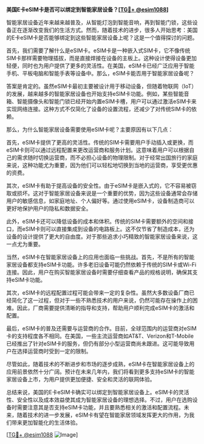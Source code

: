 **美国E卡eSIM卡是否可以绑定到智能家居设备？[[TG💪+ @esim1088](https://t.me/s/esim1088)]**

智能家居设备近年来越来越普及，从智能灯泡到智能音响，再到智能门锁，这些设备正在逐渐改变我们的生活方式。然而，随着技术的进步，很多人开始思考：美国的E卡eSIM卡是否能够绑定到这些智能家居设备上呢？这是一个值得探讨的问题。

首先，我们需要了解什么是eSIM卡。eSIM卡是一种嵌入式SIM卡，它不像传统SIM卡那样需要物理插拔，而是直接焊接在设备的主板上。这种设计使得设备更加轻便，同时也为用户提供了更多的灵活性。在美国，eSIM卡已经广泛应用于智能手机、平板电脑和智能手表等设备中。那么，eSIM卡能否用于智能家居设备呢？

答案是肯定的。虽然eSIM卡最初主要被设计用于移动设备，但随着物联网（IoT）的发展，越来越多的智能家居设备也开始支持eSIM卡功能。例如，某些智能音箱、智能摄像头和智能门锁已经开始内置eSIM卡槽，用户可以通过激活eSIM卡来实现网络连接。这种方式不仅简化了设备的设置流程，还减少了对传统SIM卡的依赖。

那么，为什么智能家居设备需要使用eSIM卡呢？主要原因有以下几点：

首先，eSIM卡提供了更高的灵活性。传统的SIM卡需要用户手动插入或更换，而eSIM卡则可以通过远程配置来更改运营商和服务计划。这意味着用户可以根据自己的需求随时切换运营商，而不必担心设备的物理限制。对于经常出国旅行的家庭来说，这种功能尤为重要，因为他们可以轻松地切换到当地的运营商，享受更优惠的资费。

其次，eSIM卡有助于提高设备的安全性。由于eSIM卡是嵌入式的，它不容易被窃取或损坏。这对于智能家居设备来说是一个重要的优势，因为这些设备通常会存储用户的敏感信息，如家庭地址、个人偏好等。通过使用eSIM卡，设备制造商可以更好地保护用户的隐私和数据安全。

此外，eSIM卡还可以降低设备的成本和体积。传统的SIM卡需要额外的空间和接口，而eSIM卡则可以直接集成到设备的电路板上。这不仅节省了制造成本，还为设备的设计提供了更大的自由度。对于那些追求小巧精致的智能家居设备来说，这一点尤为重要。

当然，eSIM卡在智能家居设备上的应用也面临一些挑战。首先，不是所有的智能家居设备都支持eSIM卡功能。许多老旧设备可能仍然依赖于传统的SIM卡或Wi-Fi连接。因此，用户在购买智能家居设备时需要仔细查看产品的规格说明，确保其支持eSIM卡功能。

其次，eSIM卡的远程配置过程可能会带来一定的复杂性。虽然大多数设备厂商已经简化了这一过程，但对于一些不熟悉技术的用户来说，仍然可能存在操作上的困难。因此，厂商需要提供清晰的指导和支持，帮助用户顺利完成eSIM卡的激活和配置。

最后，eSIM卡的普及还需要与运营商的合作。目前，全球范围内的运营商对eSIM卡的支持程度各不相同。在美国，一些主流运营商如AT&T、Verizon和T-Mobile已经推出了针对eSIM卡的服务，但仍有部分小型运营商尚未跟进。这可能导致用户在选择运营商时受到一定的限制。

尽管如此，随着技术的不断进步和市场的逐步成熟，eSIM卡在智能家居设备上的应用前景依然十分广阔。预计在未来几年内，我们将看到更多支持eSIM卡的智能家居设备上市，为用户提供更加便捷、安全和灵活的联网体验。

总结来说，美国的E卡eSIM卡确实可以绑定到智能家居设备上。eSIM卡的灵活性、安全性以及成本效益使其成为智能家居设备的理想选择。不过，用户在选购设备时需要注意其是否支持eSIM卡功能，并且要熟悉相关的激活和配置流程。未来，随着技术的进一步发展，eSIM卡有望在智能家居领域发挥更大的作用，为我们带来更加智能化的生活体验。

[[TG💪+ @esim1088](https://t.me/s/esim1088) ![Image](https://i.postimg.cc/4NQfJmqS/Snipaste-2025-05-13-00-14-12.png)]